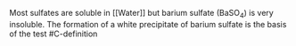 Most sulfates are soluble in [[Water]] but barium sulfate (BaSO<sub>4</sub>) is very insoluble. The formation of a white precipitate of barium sulfate is the basis of the test
#C-definition